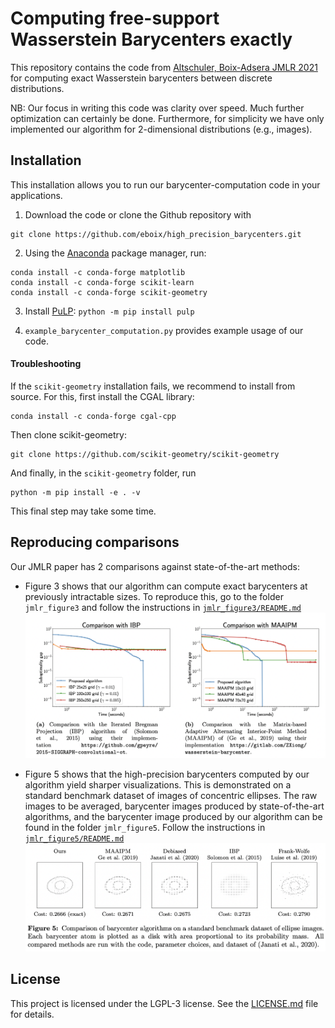 # Computing free-support Wasserstein Barycenters exactly

This repository contains the code from [Altschuler, Boix-Adsera JMLR 2021](https://jmlr.org/papers/v22/20-588.html) for computing exact Wasserstein barycenters between discrete distributions.

NB: Our focus in writing this code was clarity over speed. Much further optimization can certainly be done. Furthermore, for simplicity we have only implemented our algorithm for 2-dimensional distributions (e.g., images).

## Installation

This installation allows you to run our barycenter-computation code in your applications.

1. Download the code or clone the Github repository with
```
git clone https://github.com/eboix/high_precision_barycenters.git
```

2. Using the [Anaconda](https://docs.anaconda.com/anaconda/install/) package manager, run:

```
conda install -c conda-forge matplotlib
conda install -c conda-forge scikit-learn
conda install -c conda-forge scikit-geometry
```

3. Install [PuLP](https://github.com/coin-or/pulp):
`python -m pip install pulp`


4. `example_barycenter_computation.py` provides example usage of our code.



#### Troubleshooting
If the `scikit-geometry` installation fails, we recommend to install from source. For this, first install the CGAL library:
```
conda install -c conda-forge cgal-cpp
```
Then clone scikit-geometry:
```
git clone https://github.com/scikit-geometry/scikit-geometry
```
And finally, in the `scikit-geometry` folder, run
```
python -m pip install -e . -v
```
This final step may take some time.


## Reproducing comparisons

Our JMLR paper has 2 comparisons against state-of-the-art methods:

- Figure 3 shows that our algorithm can compute exact barycenters at previously intractable sizes. To reproduce this, go to the folder `jmlr_figure3` and follow the instructions in [`jmlr_figure3/README.md`](jmlr_figure3/README.md)
![Figure 3](jmlr_figure3/paperfig3.png)

- Figure 5 shows that the high-precision barycenters computed by our algorithm yield sharper visualizations. This is demonstrated on a standard benchmark dataset of images of concentric ellipses. The raw images to be averaged, barycenter images produced by state-of-the-art algorithms, and the barycenter image produced by our algorithm can be found in the folder `jmlr_figure5`. Follow the instructions in [`jmlr_figure5/README.md`](jmlr_figure5/README.md)
![Figure 5](jmlr_figure5/paperfig5.png)


## License

This project is licensed under the LGPL-3 license. See the [LICENSE.md](LICENSE.md) file for details.
